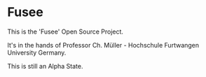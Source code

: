 Fusee
=====

This is the 'Fusee' Open Source Project.

It's in the hands of Professor Ch. Müller - Hochschule Furtwangen University Germany.

This is still an Alpha State.
